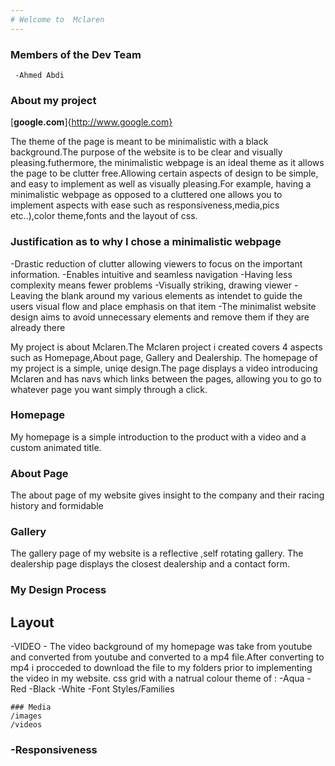 ```yaml
---
# Welcome to  Mclaren
---
```


  ### Members of the Dev Team
     -Ahmed Abdi
  
  ### About my project
  [**google.com**]{http://www.google.com}
  
  
  The theme of the page is meant to be minimalistic with a black background.The purpose of the website is to be clear and visually pleasing.futhermore, the minimalistic webpage is an ideal theme as it allows the page to be clutter free.Allowing certain aspects of design to be simple, and easy to implement as well as visually pleasing.For example, having a minimalistic webpage as opposed to a cluttered one allows you to implement aspects with ease such as responsiveness,media,pics etc..),color theme,fonts and the layout of css.
  
  ### Justification as to why I chose a minimalistic webpage
  -Drastic reduction of clutter allowing viewers to focus on the important information.
  -Enables intuitive and seamless navigation
  -Having less complexity means fewer problems
  -Visually striking, drawing viewer - Leaving the blank around my various elements as intendet to guide the users visual flow and place emphasis on that item
  -The minimalist website design aims to avoid unnecessary elements and remove them if they are already there
  
  
  
  
  
  My project is about Mclaren.The Mclaren project i created covers 4 aspects such as Homepage,About page, Gallery and Dealership.
  The homepage of my project is a simple, uniqe design.The page displays a video introducing Mclaren and has navs which links
  between the pages, allowing you to go to  whatever page you want simply through a click.
  
  ### Homepage
  My homepage is a simple introduction to the product with a video and a custom animated title.
 
   ### About Page
  The about page of my website gives insight to the company and their racing 
  history and formidable 
  
  ### Gallery
  The gallery page of my website is a reflective ,self rotating gallery.
  The dealership page displays the closest dealership and a contact form.
  
  ### My Design Process
  ## Layout
  -VIDEO
    - The video background of my homepage was take from youtube and converted from youtube and converted to a mp4 file.After converting to mp4 i procceded to download         the file to my folders prior to implementing the video in my website.
  css grid with a natrual colour theme of :
   -Aqua
   -Red
   -Black
   -White
   -Font Styles/Families
  
    ### Media 
    /images 
    /videos
 
  ### -Responsiveness
